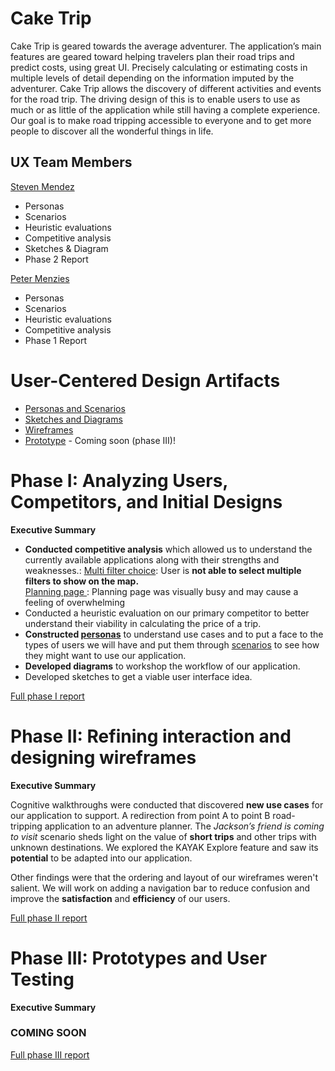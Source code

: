 # Cake Trip

Cake Trip is geared towards the average adventurer. The application’s main features are geared toward helping travelers plan their road trips and predict costs, using great UI. Precisely calculating or estimating costs in multiple levels of detail depending on the information imputed by the adventurer. Cake Trip allows the discovery of different activities and events for the road trip. The driving design of this is to enable users to use as much or as little of the application while still having a complete experience. Our goal is to make road tripping accessible to everyone and to get more people to discover all the wonderful things in life.

## UX Team Members

[Steven Mendez](https://usabilityengineering.github.io/ux-portfolio-MinecraftSt3v3/)
- Personas
- Scenarios
- Heuristic evaluations
- Competitive analysis
- Sketches & Diagram
- Phase 2 Report

[Peter Menzies](https://usabilityengineering.github.io/ux-portfolio-PJMenzies/)
- Personas
- Scenarios
- Heuristic evaluations
- Competitive analysis
- Phase 1 Report


# User-Centered Design Artifacts
* [Personas and Scenarios](personas/)
* [Sketches and Diagrams](sketches/)
* [Wireframes](wireframes/)
* [Prototype](#) - Coming soon (phase III)!

# Phase I: Analyzing Users, Competitors, and Initial Designs

**Executive Summary**

* **Conducted competitive analysis** which allowed us to understand the currently available applications along with their strengths and weaknesses.:
<u> Multi filter choice</u>: User is **not able to select multiple filters to show on the map.**  
<u> Planning page </u>: Planning page was visually busy and may cause a feeling of overwhelming
* Conducted a heuristic evaluation on our primary competitor to better understand their viability in calculating the price of a trip.
* **Constructed [personas](personas/README.md#personas)** to understand use cases and to put a face to the types of users we will have and put them through [scenarios](personas/README.md#scenarios) to see how they might want to use our application.
* **Developed diagrams** to workshop the workflow of our application.
* Developed sketches to get a viable user interface idea.

[Full phase I report](phaseI/)

# Phase II: Refining interaction and designing wireframes

**Executive Summary**

Cognitive walkthroughs were conducted that discovered **new use cases** for our application to support. A redirection from point A to point B road-tripping application to an adventure planner. The *Jackson’s friend is coming to visit* scenario sheds light on the value of **short trips** and other trips with unknown destinations. We explored the KAYAK Explore feature and saw its **potential** to be adapted into our application.

Other findings were that the ordering and layout of our wireframes weren't salient. We will work on adding a navigation bar to reduce confusion and improve the **satisfaction** and **efficiency** of our users.

[Full phase II report](phaseII/)


# Phase III: Prototypes and User Testing

**Executive Summary**

### COMING SOON

[Full phase III report](phaseIII/)
